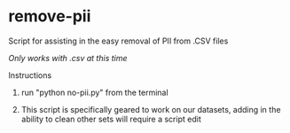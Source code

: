 # remove-pii
Script for assisting in the easy removal of PII from .CSV files

*Only works with .csv at this time*

Instructions

1. run "python no-pii.py" from the terminal

2.  This script is specifically geared to work on our datasets, adding in the ability to clean
    other sets will require a script edit

